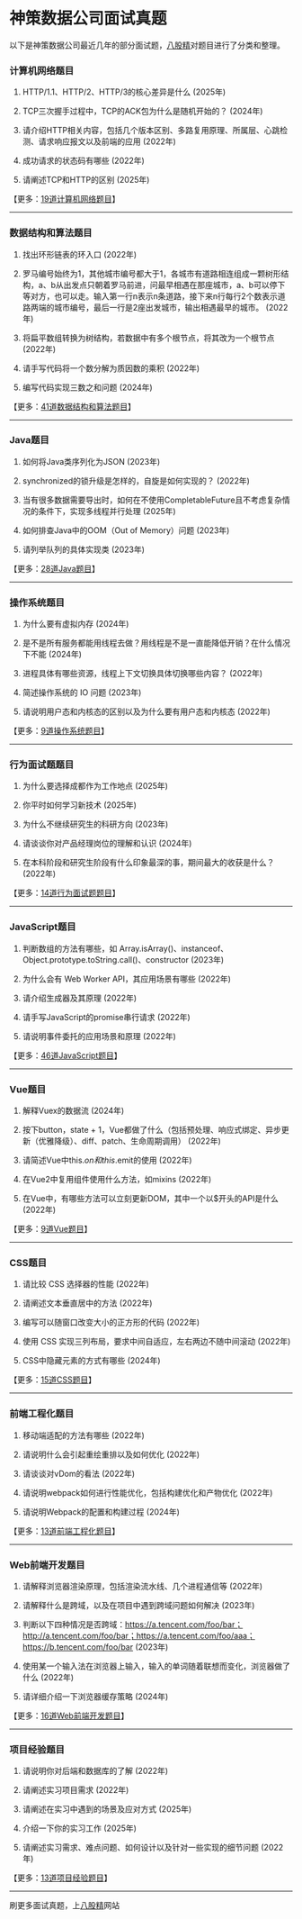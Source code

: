 # 神策数据公司面试真题

以下是神策数据公司最近几年的部分面试题，[八股精](https://www.bagujing.com)对题目进行了分类和整理。

### 计算机网络题目

1. HTTP/1.1、HTTP/2、HTTP/3的核心差异是什么 (2025年) 

2. TCP三次握手过程中，TCP的ACK包为什么是随机开始的？ (2024年) 

3. 请介绍HTTP相关内容，包括几个版本区别、多路复用原理、所属层、心跳检测、请求响应报文以及前端的应用 (2022年) 

4. 成功请求的状态码有哪些 (2022年) 

5. 请阐述TCP和HTTP的区别 (2025年) 

【更多：[19道计算机网络题目](https://www.bagujing.com/companies)】


---

### 数据结构和算法题目

1. 找出环形链表的环入口 (2022年) 

2. 罗马编号始终为1，其他城市编号都大于1，各城市有道路相连组成一颗树形结构，a、b从出发点只朝着罗马前进，问最早相遇在那座城市，a、b可以停下等对方，也可以走。输入第一行n表示n条道路，接下来n行每行2个数表示道路两端的城市编号，最后一行是2座出发城市，输出相遇最早的城市。 (2022年) 

3. 将扁平数组转换为树结构，若数据中有多个根节点，将其改为一个根节点 (2022年) 

4. 请手写代码将一个数分解为质因数的乘积 (2022年) 

5. 编写代码实现三数之和问题 (2024年) 

【更多：[41道数据结构和算法题目](https://www.bagujing.com/companies)】


---

### Java题目

1. 如何将Java类序列化为JSON (2023年) 

2. synchronized的锁升级是怎样的，自旋是如何实现的？ (2022年) 

3. 当有很多数据需要导出时，如何在不使用CompletableFuture且不考虑复杂情况的条件下，实现多线程并行处理 (2025年) 

4. 如何排查Java中的OOM（Out of Memory）问题 (2023年) 

5. 请列举队列的具体实现类 (2023年) 

【更多：[28道Java题目](https://www.bagujing.com/companies)】


---

### 操作系统题目

1. 为什么要有虚拟内存 (2024年) 

2. 是不是所有服务都能用线程去做？用线程是不是一直能降低开销？在什么情况下不能 (2024年) 

3. 进程具体有哪些资源，线程上下文切换具体切换哪些内容？ (2022年) 

4. 简述操作系统的 IO 问题 (2023年) 

5. 请说明用户态和内核态的区别以及为什么要有用户态和内核态 (2022年) 

【更多：[9道操作系统题目](https://www.bagujing.com/companies)】


---

### 行为面试题题目

1. 为什么要选择成都作为工作地点 (2025年) 

2. 你平时如何学习新技术 (2025年) 

3. 为什么不继续研究生的科研方向 (2023年) 

4. 请谈谈你对产品经理岗位的理解和认识 (2024年) 

5. 在本科阶段和研究生阶段有什么印象最深的事，期间最大的收获是什么？ (2022年) 

【更多：[14道行为面试题题目](https://www.bagujing.com/companies)】


---

### JavaScript题目

1. 判断数组的方法有哪些，如 Array.isArray()、instanceof、Object.prototype.toString.call()、constructor (2023年) 

2. 为什么会有 Web Worker API，其应用场景有哪些 (2022年) 

3. 请介绍生成器及其原理 (2022年) 

4. 请手写JavaScript的promise串行请求 (2022年) 

5. 请说明事件委托的应用场景和原理 (2022年) 

【更多：[46道JavaScript题目](https://www.bagujing.com/companies)】


---

### Vue题目

1. 解释Vuex的数据流 (2024年) 

2. 按下button，state + 1，Vue都做了什么（包括预处理、响应式绑定、异步更新（优雅降级）、diff、patch、生命周期调用） (2022年) 

3. 请简述Vue中this.$on和this.$emit的使用 (2022年) 

4. 在Vue2中复用组件使用什么方法，如mixins (2022年) 

5. 在Vue中，有哪些方法可以立刻更新DOM，其中一个以$开头的API是什么 (2022年) 

【更多：[9道Vue题目](https://www.bagujing.com/companies)】


---

### CSS题目

1. 请比较 CSS 选择器的性能 (2022年) 

2. 请阐述文本垂直居中的方法 (2022年) 

3. 编写可以随窗口改变大小的正方形的代码 (2022年) 

4. 使用 CSS 实现三列布局，要求中间自适应，左右两边不随中间滚动 (2022年) 

5. CSS中隐藏元素的方式有哪些 (2024年) 

【更多：[15道CSS题目](https://www.bagujing.com/companies)】


---

### 前端工程化题目

1. 移动端适配的方法有哪些 (2022年) 

2. 请说明什么会引起重绘重排以及如何优化 (2022年) 

3. 请谈谈对vDom的看法 (2022年) 

4. 请说明webpack如何进行性能优化，包括构建优化和产物优化 (2022年) 

5. 请说明Webpack的配置和构建过程 (2024年) 

【更多：[13道前端工程化题目](https://www.bagujing.com/companies)】


---

### Web前端开发题目

1. 请解释浏览器渲染原理，包括渲染流水线、几个进程通信等 (2022年) 

2. 请解释什么是跨域，以及在项目中遇到跨域问题如何解决 (2023年) 

3. 判断以下四种情况是否跨域：https://a.tencent.com/foo/bar；http://a.tencent.com/foo/bar；https://a.tencent.com/foo/aaa；https://b.tencent.com/foo/bar (2023年) 

4. 使用某一个输入法在浏览器上输入，输入的单词随着联想而变化，浏览器做了什么 (2022年) 

5. 请详细介绍一下浏览器缓存策略 (2024年) 

【更多：[16道Web前端开发题目](https://www.bagujing.com/companies)】


---

### 项目经验题目

1. 请说明你对后端和数据库的了解 (2022年) 

2. 请阐述实习项目需求 (2022年) 

3. 请阐述在实习中遇到的场景及应对方式 (2025年) 

4. 介绍一下你的实习工作 (2025年) 

5. 请阐述实习需求、难点问题、如何设计以及针对一些实现的细节问题 (2022年) 

【更多：[13道项目经验题目](https://www.bagujing.com/companies)】


---

刷更多面试真题，上[八股精](https://www.bagujing.com)网站